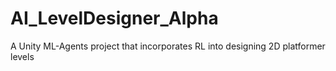 # AI_LevelDesigner_Alpha
 A Unity ML-Agents project that incorporates RL into designing 2D platformer levels
